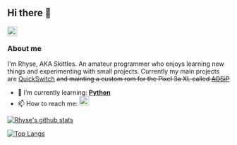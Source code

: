 ## Hi there 👋
<a href="https://twitter.com/Skittles9823" target="_blank"> <img align="left" alt="My Twitter" width="22px" 
  src="https://cdn.jsdelivr.net/npm/simple-icons@v3/icons/twitter.svg" />
</a>
<br />

### About me
<p> I'm Rhyse, AKA Skittles. An amateur programmer who enjoys learning new things and experimenting with small 
  projects. Currently my main projects are <a href="https://github.com/Skittles9823/QuickSwitch/" target="_blank">QuickSwitch</a> <s>and mainting a custom rom for the Pixel 3a XL called <a href="https://aosip.dev/bonito/" target="_blank">AOSiP</a></s>
</p>

- 🌱 I’m currently learning: [**Python**](https://python.org/)
- 📫 How to reach me: <a href="https://t.me/Skittles9823" target="_blank">
                        <img alt="My Telegram" width="22px" src="https://cdn.jsdelivr.net/npm/simple-icons@v3/icons/telegram.svg" />
                      </a>

[![Rhyse's github 
stats](https://github-readme-stats.vercel.app/api?username=skittles9823&show_icons=true&theme=gotham)](https://github.com/anuraghazra/github-readme-stats) 

[![Top 
Langs](https://github-readme-stats.vercel.app/api/top-langs/?username=skittles9823&theme=gotham&layout=compact)](https://github.com/anuraghazra/github-readme-stats)
